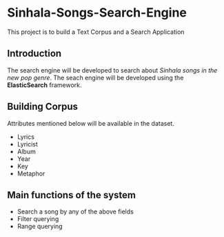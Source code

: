 # Sinhala-Songs-Search-Engine
This project is to build a Text Corpus and a Search Application

## Introduction
The search engine will be developed to search about *Sinhala songs in the new pop genre*. The seach engine will be developed using the **ElasticSearch** framework.

## Building Corpus
Attributes mentioned below will be available in the dataset.
- Lyrics
- Lyricist
- Album
- Year
- Key
- Metaphor

## Main functions of the system
- Search a song by any of the above fields
- Filter querying
- Range querying
